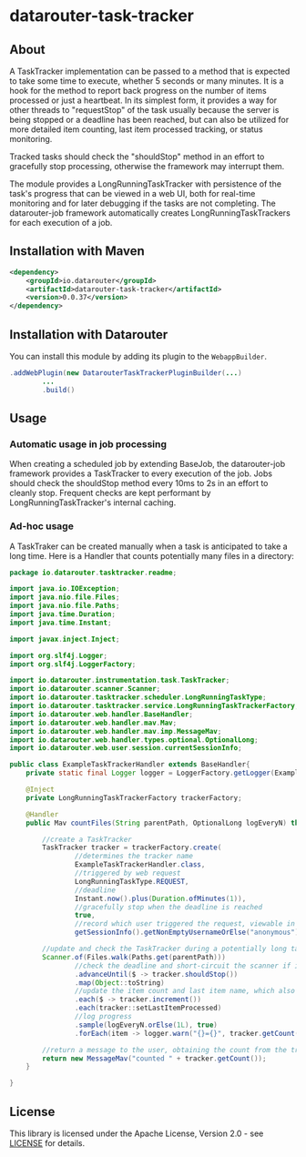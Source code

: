 # datarouter-task-tracker

## About

A TaskTracker implementation can be passed to a method that is expected to take some time to execute, whether 5 seconds or many minutes.  It is a hook for the method to
report back progress on the number of items processed or just a heartbeat.  In its simplest form, it provides a way for other threads to "requestStop" of the task
usually because the server is being stopped or a deadline has been reached, but can also be utilized for more detailed item counting, last item processed tracking, or 
status monitoring.

Tracked tasks should check the "shouldStop" method in an effort to gracefully stop processing, otherwise the framework may interrupt them.

The module provides a LongRunningTaskTracker with persistence of the task's progress that can be viewed in a web UI, both for real-time monitoring and for later debugging
if the tasks are not completing.  The datarouter-job framework automatically creates LongRunningTaskTrackers for each execution of a job.

## Installation with Maven

```xml
<dependency>
	<groupId>io.datarouter</groupId>
	<artifactId>datarouter-task-tracker</artifactId>
	<version>0.0.37</version>
</dependency>
```

## Installation with Datarouter

You can install this module by adding its plugin to the `WebappBuilder`.

```java
.addWebPlugin(new DatarouterTaskTrackerPluginBuilder(...)
		...
		.build()
```

## Usage

### Automatic usage in job processing

When creating a scheduled job by extending BaseJob, the datarouter-job framework provides a TaskTracker to every execution of the job.  Jobs should check the
shouldStop method every 10ms to 2s in an effort to cleanly stop.  Frequent checks are kept performant by LongRunningTaskTracker's internal caching.

### Ad-hoc usage

A TaskTraker can be created manually when a task is anticipated to take a long time.  Here is a Handler that counts potentially many files in a directory:

```java
package io.datarouter.tasktracker.readme;

import java.io.IOException;
import java.nio.file.Files;
import java.nio.file.Paths;
import java.time.Duration;
import java.time.Instant;

import javax.inject.Inject;

import org.slf4j.Logger;
import org.slf4j.LoggerFactory;

import io.datarouter.instrumentation.task.TaskTracker;
import io.datarouter.scanner.Scanner;
import io.datarouter.tasktracker.scheduler.LongRunningTaskType;
import io.datarouter.tasktracker.service.LongRunningTaskTrackerFactory;
import io.datarouter.web.handler.BaseHandler;
import io.datarouter.web.handler.mav.Mav;
import io.datarouter.web.handler.mav.imp.MessageMav;
import io.datarouter.web.handler.types.optional.OptionalLong;
import io.datarouter.web.user.session.currentSessionInfo;

public class ExampleTaskTrackerHandler extends BaseHandler{
	private static final Logger logger = LoggerFactory.getLogger(ExampleTaskTrackerHandler.class);

	@Inject
	private LongRunningTaskTrackerFactory trackerFactory;

	@Handler
	public Mav countFiles(String parentPath, OptionalLong logEveryN) throws IOException{

		//create a TaskTracker
		TaskTracker tracker = trackerFactory.create(
				//determines the tracker name
				ExampleTaskTrackerHandler.class,
				//triggered by web request
				LongRunningTaskType.REQUEST,
				//deadline
				Instant.now().plus(Duration.ofMinutes(1)),
				//gracefully stop when the deadline is reached
				true,
				//record which user triggered the request, viewable in the UI
				getSessionInfo().getNonEmptyUsernameOrElse("anonymous"));

		//update and check the TaskTracker during a potentially long task
		Scanner.of(Files.walk(Paths.get(parentPath)))
				//check the deadline and short-circuit the scanner if it has been reached
				.advanceUntil($ -> tracker.shouldStop())
				.map(Object::toString)
				//update the item count and last item name, which also acts as a heartbeat
				.each($ -> tracker.increment())
				.each(tracker::setLastItemProcessed)
				//log progress
				.sample(logEveryN.orElse(1L), true)
				.forEach(item -> logger.warn("{}={}", tracker.getCount(), item));

		//return a message to the user, obtaining the count from the tracker
		return new MessageMav("counted " + tracker.getCount());
	}

}
```

## License

This library is licensed under the Apache License, Version 2.0 - see [LICENSE](../LICENSE) for details.
